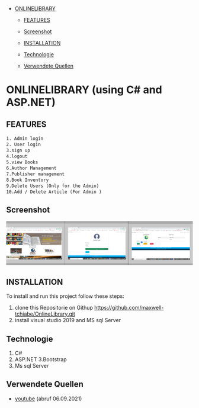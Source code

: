 - [ONLINELIBRARY](#ONLINELIBRARY)
      
     - [FEATURES](#FEATURES)
          
     - [Screenshot](#Screenshot)
     
     - [INSTALLATION](#INSTALLATION)
     
     - [Technologie](#Technologie)
     
     - [Verwendete Quellen](#Verwendete-Quellen)
     
     
# ONLINELIBRARY (using C# and ASP.NET)


## FEATURES

    1. Admin login
    2. User login
    3.sign up
    4.logout
    5.view Books
    6.Author Management
    7.Publisher management
    8.Book Inventory
    9.Delete Users (Only for the Admin)
    10.Add / Delete Article (For Admin )

## Screenshot

![Screenshot](Screenshot1.png)

## INSTALLATION

To install and run this project follow these steps:
1. clone this Repositorie on Githup https://github.com/maxwell-tchiabe/OnlineLibrary.git
2. install visual studio 2019 and MS sql Server


## Technologie
1. C#
2. ASP.NET
3.Bootstrap
4. Ms sql Server 


## Verwendete Quellen

- [youtube](https://www.youtube.com/watch?v=fH2wgReT0RI&list=PLIY8eNdw5tW_ZQawyxK0Dd1cZXwcNFWn8&index=18) (abruf 06.09.2021)



